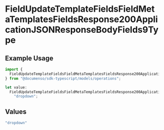 # FieldUpdateTemplateFieldsFieldMetaTemplatesFieldsResponse200ApplicationJSONResponseBodyFields9Type

## Example Usage

```typescript
import {
  FieldUpdateTemplateFieldsFieldMetaTemplatesFieldsResponse200ApplicationJSONResponseBodyFields9Type,
} from "@documenso/sdk-typescript/models/operations";

let value:
  FieldUpdateTemplateFieldsFieldMetaTemplatesFieldsResponse200ApplicationJSONResponseBodyFields9Type =
    "dropdown";
```

## Values

```typescript
"dropdown"
```